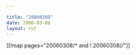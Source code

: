 ```yaml
---

title: "20060308"
date: 2006-03-08
layout: rut
---
```


[[!map pages="20060308/* and ! 20060308/*/*"]]
